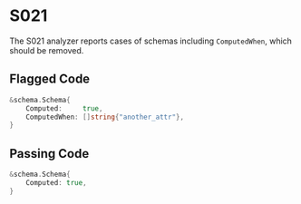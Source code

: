 # S021

The S021 analyzer reports cases of schemas including `ComputedWhen`, which should be removed.

## Flagged Code

```go
&schema.Schema{
    Computed:     true,
    ComputedWhen: []string{"another_attr"},
}
```

## Passing Code

```go
&schema.Schema{
    Computed: true,
}
```
